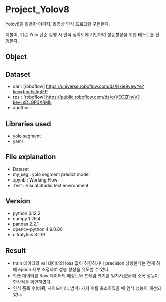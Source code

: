 # Project_Yolov8
Yolov8을 활용한 이미지, 동영상 인식 프로그램 구현한다.

더불어, 기존 Yolo 단순 실행 시 인식 정확도에 기반하여 성능향상을 위한 테스트를 진행한다.  

## Object

## Dataset
- car : [roboflow] https://universe.roboflow.com/ds/Hxie9vewYe?key=hbcFa5gtFP
- rps : [roboflow] https://public.roboflow.com/ds/orVECZFnvV?key=sDLGP3XRMk
- auothor : 

## Libraries used
- yolo segment
- yaml

## File explanation

- Dataset
- my_seg : yolo segment predict model
- .ipynb : Working Flow
- .test : Visual Studio test environment

## Version

- python 3.12.2
- numpy 1.26.4
- pandas 2.2.1
- opencv-python 4.9.0.80
- ultralytics 8.1.19

## Result

- train 데이터와 val 데이터의 loss 값이 하향하거나 precision 상향한다는 전제 하에 epoch 세부 조정하여 성능 향상을 유도할 수 있다. 
- 학습 데이터를 Raw 데이터의 해상도와 프레임 크기를 일치시켰을 때 소폭 성능이 향상됨을 확인하였다.
- 인식 품목 수(바퀴, 사이드미러, 범퍼) 가지 수를 축소하였을 때 인식 성능이 개선되었다.  
